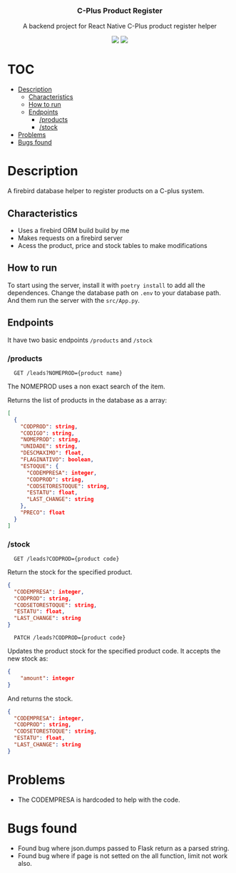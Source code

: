 <h3 align="center">
	C-Plus Product Register
</h3>
<p align="center">
	A backend project for React Native C-Plus product register helper
</p>
<div align="center">
	<img src="https://img.shields.io/badge/Python-FFD43B?style=for-the-badge&logo=python&logoColor=darkgreen" />
    <img src="https://img.shields.io/badge/Flask-000000?style=for-the-badge&logo=flask&logoColor=white" />
</div>

# TOC

-   [Description](#description)
    -   [Characteristics](#characteristics)
    -   [How to run](#how-to-run)
    -   [Endpoints](#endpoints)
        -   [/products](#-products)
        -   [/stock](#-stock)
-   [Problems](#problems)
-   [Bugs found](#bugs-found)

# Description

A firebird database helper to register products on a C-plus system.

## Characteristics

-   Uses a firebird ORM build build by me
-   Makes requests on a firebird server
-   Acess the product, price and stock tables to make modifications

## How to run

To start using the server, install it with `poetry install` to add all the dependences.
Change the database path on `.env` to your database path.
And them run the server with the `src/App.py`.

## Endpoints

It have two basic endpoints `/products` and `/stock`

### /products

```http
  GET /leads?NOMEPROD={product name}
```

The NOMEPROD uses a non exact search of the item.

Returns the list of products in the database as a array:

```json
[
  {
    "CODPROD": string,
    "CODIGO": string,
    "NOMEPROD": string,
    "UNIDADE": string,
    "DESCMAXIMO": float,
    "FLAGINATIVO": boolean,
    "ESTOQUE": {
      "CODEMPRESA": integer,
      "CODPROD": string,
      "CODSETORESTOQUE": string,
      "ESTATU": float,
      "LAST_CHANGE": string
    },
    "PRECO": float
  }
]
```

### /stock

```http
  GET /leads?CODPROD={product code}
```

Return the stock for the specified product.

```json
{
  "CODEMPRESA": integer,
  "CODPROD": string,
  "CODSETORESTOQUE": string,
  "ESTATU": float,
  "LAST_CHANGE": string
}
```

```http
  PATCH /leads?CODPROD={product code}
```

Updates the product stock for the specified product code.
It accepts the new stock as:

```json
{
	"amount": integer
}
```

And returns the stock.

```json
{
  "CODEMPRESA": integer,
  "CODPROD": string,
  "CODSETORESTOQUE": string,
  "ESTATU": float,
  "LAST_CHANGE": string
}
```

# Problems

-   The CODEMPRESA is hardcoded to help with the code.

# Bugs found

-   Found bug where json.dumps passed to Flask return as a parsed string.
-   Found bug where if page is not setted on the all function, limit not work also.
